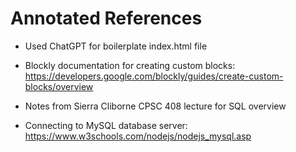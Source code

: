 # Annotated References

- Used ChatGPT for boilerplate index.html file

- Blockly documentation for creating custom blocks: https://developers.google.com/blockly/guides/create-custom-blocks/overview

- Notes from Sierra Cliborne CPSC 408 lecture for SQL overview

- Connecting to MySQL database server: https://www.w3schools.com/nodejs/nodejs_mysql.asp